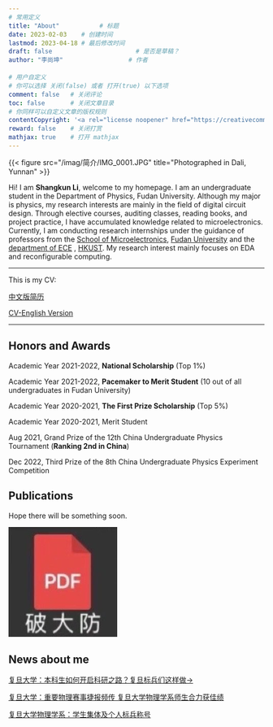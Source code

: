 ```yaml
---
# 常用定义
title: "About"           # 标题
date: 2023-02-03    # 创建时间
lastmod: 2023-04-18 # 最后修改时间
draft: false                       # 是否是草稿？
author: "李尚坤"                  # 作者

# 用户自定义
# 你可以选择 关闭(false) 或者 打开(true) 以下选项
comment: false   # 关闭评论
toc: false       # 关闭文章目录
# 你同样可以自定义文章的版权规则
contentCopyright: '<a rel="license noopener" href="https://creativecommons.org/licenses/by-nc-nd/4.0/" target="_blank">CC BY-NC-ND 4.0</a>'
reward: false	 # 关闭打赏
mathjax: true    # 打开 mathjax
---
```


{{< figure src="/imag/简介/IMG_0001.JPG" title="Photographed in Dali, Yunnan" >}}

<!--more-->

Hi! I am **Shangkun Li**, welcome to my homepage. I am an undergraduate student in the Department of Physics, Fudan University. Although my major is physics, my research interests are mainly in the field of digital circuit design. Through elective courses, auditing classes, reading books, and project practice, I have accumulated knowledge related to microelectronics. Currently, I am conducting research internships under the guidance of professors from the [School of Microelectronics](https://sme.fudan.edu.cn), [Fudan University](https://www.fudan.edu.cn) and the [department of ECE](https://ece.hkust.edu.hk) , [HKUST](https://hkust.edu.hk). My research interest mainly focuses on EDA and reconfigurable computing.

---

This is my CV: 

[中文版简历](/pdf/简介/中文版CV.pdf)

[CV-English Version](/pdf/简介/CV_English_Version.pdf)

---

## Honors and Awards

Academic Year 2021-2022, **National Scholarship** (Top 1%)

Academic Year 2021-2022, **Pacemaker to Merit Student** (10 out of all undergraduates in Fudan University)

Academic Year 2020-2021, **The First Prize Scholarship** (Top 5%)

Academic Year 2020-2021, Merit Student

Aug 2021, Grand Prize of the 12th China Undergraduate Physics Tournament (**Ranking 2nd in China**)

Dec 2022, Third Prize of the 8th China Undergraduate Physics Experiment Competition

## Publications

Hope there will be something soon.

![](/imag/简介/pdf_破大防.jpeg)

## News about me

[复旦大学：本科生如何开启科研之路？复旦标兵们这样做→](https://news.fudan.edu.cn/2023/0205/c5a133834/page.htm)

[复旦大学：重要物理赛事捷报频传 复旦大学物理学系师生合力获佳绩](https://news.fudan.edu.cn/2021/0831/c5a109937/page.htm)

[复旦大学物理学系：学生集体及个人标兵称号](https://mp.weixin.qq.com/s/5L9K5NGK-5G6w1R6nhbJTA)
